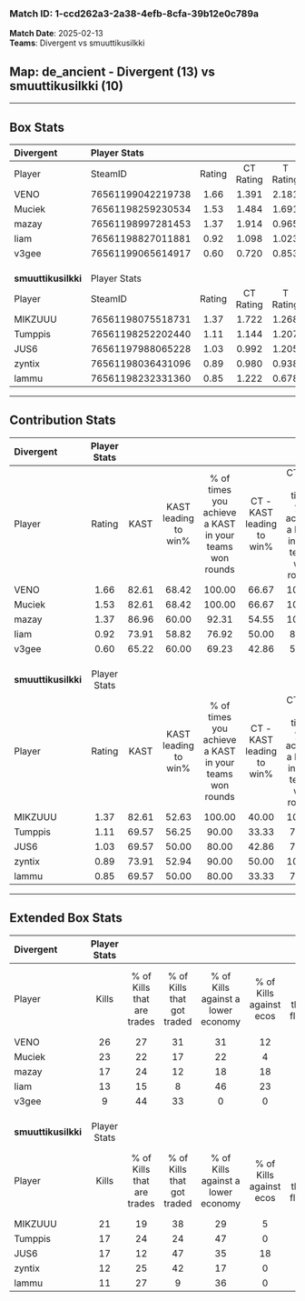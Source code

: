### Match ID: 1-ccd262a3-2a38-4efb-8cfa-39b12e0c789a  
**Match Date**: 2025-02-13  
**Teams**: Divergent vs smuuttikusilkki  

## **Map**: de_ancient - Divergent (13) vs smuuttikusilkki (10)  
---  

## Box Stats  

| **Divergent**       | Player Stats      |        |           |          |       |       |       |         |        |      |     |
| :- | :- | :-: | :-: | :-: | :-: | :-: | :-: | :-: | :-: | :-: | :-: |
| Player              | SteamID           | Rating | CT Rating | T Rating | KAST  |  ADR  | Kills | Assists | Deaths | K/D  | HS% |
| VENO                | 76561199042219738 |  1.66  |   1.391   |  2.181   | 82.61 | 113.0 |  26   |    7    |   16   | 1.63 | 42  |
| Muciek              | 76561198259230534 |  1.53  |   1.484   |  1.691   | 82.61 | 86.7  |  23   |    1    |   12   | 1.92 | 39  |
| mazay               | 76561198997281453 |  1.37  |   1.914   |  0.965   | 86.96 | 97.9  |  17   |   10    |   14   | 1.21 | 88  |
| Iiam                | 76561198827011881 |  0.92  |   1.098   |  1.023   | 73.91 | 63.3  |  13   |    5    |   17   | 0.76 | 53  |
| v3gee               | 76561199065614917 |  0.60  |   0.720   |  0.853   | 65.22 | 46.7  |   9   |    3    |   19   | 0.47 | 44  |
|                     |                   |        |           |          |       |       |       |         |        |      |     |
|                     |                   |        |           |          |       |       |       |         |        |      |     |
|                     |                   |        |           |          |       |       |       |         |        |      |     |
| **smuuttikusilkki** | Player Stats      |        |           |          |       |       |       |         |        |      |     |
| Player              | SteamID           | Rating | CT Rating | T Rating | KAST  |  ADR  | Kills | Assists | Deaths | K/D  | HS% |
| MIKZUUU             | 76561198075518731 |  1.37  |   1.722   |  1.268   | 82.61 | 82.4  |  21   |    5    |   16   | 1.31 | 42  |
| Tumppis             | 76561198252202440 |  1.11  |   1.144   |  1.207   | 69.57 | 86.7  |  17   |    9    |   18   | 0.94 | 52  |
| JUS6                | 76561197988065228 |  1.03  |   0.992   |  1.205   | 69.57 | 76.9  |  17   |    4    |   19   | 0.89 | 64  |
| zyntix              | 76561198036431096 |  0.89  |   0.980   |  0.938   | 73.91 | 62.5  |  12   |    7    |   17   | 0.71 | 41  |
| lammu               | 76561198232331360 |  0.85  |   1.222   |  0.678   | 69.57 | 73.8  |  11   |   10    |   18   | 0.61 | 54  |
---  

## Contribution Stats  

| **Divergent**       | Player Stats |       |                      |                                                        |                           |                                                             |                          |                                                            |
| :- | :-: | :-: | :-: | :-: | :-: | :-: | :-: | :-: |
| Player              |    Rating    | KAST  | KAST leading to win% | % of times you achieve a KAST in your teams won rounds | CT - KAST leading to win% | CT - % of times you achieve a KAST in your teams won rounds | T - KAST leading to win% | T - % of times you achieve a KAST in your teams won rounds |
| VENO                |     1.66     | 82.61 |        68.42         |                         100.00                         |           66.67           |                           100.00                            |          70.00           |                           100.00                           |
| Muciek              |     1.53     | 82.61 |        68.42         |                         100.00                         |           66.67           |                           100.00                            |          70.00           |                           100.00                           |
| mazay               |     1.37     | 86.96 |        60.00         |                         92.31                          |           54.55           |                           100.00                            |          66.67           |                           85.71                            |
| Iiam                |     0.92     | 73.91 |        58.82         |                         76.92                          |           50.00           |                            83.33                            |          71.43           |                           71.43                            |
| v3gee               |     0.60     | 65.22 |        60.00         |                         69.23                          |           42.86           |                            50.00                            |          75.00           |                           85.71                            |
|                     |              |       |                      |                                                        |                           |                                                             |                          |                                                            |
|                     |              |       |                      |                                                        |                           |                                                             |                          |                                                            |
|                     |              |       |                      |                                                        |                           |                                                             |                          |                                                            |
| **smuuttikusilkki** | Player Stats |       |                      |                                                        |                           |                                                             |                          |                                                            |
| Player              |    Rating    | KAST  | KAST leading to win% | % of times you achieve a KAST in your teams won rounds | CT - KAST leading to win% | CT - % of times you achieve a KAST in your teams won rounds | T - KAST leading to win% | T - % of times you achieve a KAST in your teams won rounds |
| MIKZUUU             |     1.37     | 82.61 |        52.63         |                         100.00                         |           40.00           |                           100.00                            |          66.67           |                           100.00                           |
| Tumppis             |     1.11     | 69.57 |        56.25         |                         90.00                          |           33.33           |                            75.00                            |          85.71           |                           100.00                           |
| JUS6                |     1.03     | 69.57 |        50.00         |                         80.00                          |           42.86           |                            75.00                            |          55.56           |                           83.33                            |
| zyntix              |     0.89     | 73.91 |        52.94         |                         90.00                          |           50.00           |                           100.00                            |          55.56           |                           83.33                            |
| lammu               |     0.85     | 69.57 |        50.00         |                         80.00                          |           33.33           |                            75.00                            |          71.43           |                           83.33                            |
---  

## Extended Box Stats  

| **Divergent**       | Player Stats |                            |                            |                                    |                         |                              |                                 |        |                             |                                     |                          |                               |                            |
| :- | :-: | :-: | :-: | :-: | :-: | :-: | :-: | :-: | :-: | :-: | :-: | :-: | :-: |
| Player              |    Kills     | % of Kills that are trades | % of Kills that got traded | % of Kills against a lower economy | % of Kills against ecos | % of Kills that are flawless | % of Kills that are close duels | Deaths | % of Deaths that get traded | % of Deaths against a lower economy | % of Deaths against ecos | % of Deaths that are flawless | % of Deaths that are close |
| VENO                |      26      |             27             |             31             |                 31                 |           12            |              58              |               12                |   16   |             31              |                 25                  |            6             |              81               |             6              |
| Muciek              |      23      |             22             |             17             |                 22                 |            4            |              65              |               13                |   12   |             17              |                 25                  |            8             |              92               |             0              |
| mazay               |      17      |             24             |             12             |                 18                 |           18            |              47              |                0                |   14   |             36              |                 29                  |            7             |              57               |             7              |
| Iiam                |      13      |             15             |             8              |                 46                 |           23            |              62              |               15                |   17   |             35              |                 18                  |            0             |              71               |             6              |
| v3gee               |      9       |             44             |             33             |                 0                  |            0            |              56              |               11                |   19   |             42              |                 16                  |            5             |              84               |             0              |
|                     |              |                            |                            |                                    |                         |                              |                                 |        |                             |                                     |                          |                               |                            |
|                     |              |                            |                            |                                    |                         |                              |                                 |        |                             |                                     |                          |                               |                            |
|                     |              |                            |                            |                                    |                         |                              |                                 |        |                             |                                     |                          |                               |                            |
| **smuuttikusilkki** | Player Stats |                            |                            |                                    |                         |                              |                                 |        |                             |                                     |                          |                               |                            |
| Player              |    Kills     | % of Kills that are trades | % of Kills that got traded | % of Kills against a lower economy | % of Kills against ecos | % of Kills that are flawless | % of Kills that are close duels | Deaths | % of Deaths that get traded | % of Deaths against a lower economy | % of Deaths against ecos | % of Deaths that are flawless | % of Deaths that are close |
| MIKZUUU             |      21      |             19             |             38             |                 29                 |            5            |              67              |               10                |   16   |             31              |                 25                  |            6             |              56               |             0              |
| Tumppis             |      17      |             24             |             24             |                 47                 |            0            |              88              |                0                |   18   |             17              |                 17                  |            6             |              67               |             17             |
| JUS6                |      17      |             12             |             47             |                 35                 |           18            |              71              |                0                |   19   |             16              |                 21                  |            5             |              79               |             5              |
| zyntix              |      12      |             25             |             42             |                 17                 |            0            |              75              |                8                |   17   |             18              |                 24                  |            6             |              35               |             12             |
| lammu               |      11      |             27             |             9              |                 36                 |            0            |              73              |                0                |   18   |             22              |                 28                  |            6             |              50               |             17             |
